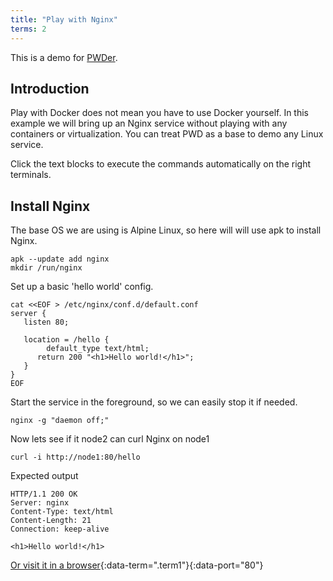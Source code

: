 ```yaml
---
title: "Play with Nginx"
terms: 2
---
```


This is a demo for [PWDer](http://github.com/jonocodes/pwder).

## Introduction

Play with Docker does not mean you have to use Docker yourself. In this example we will bring up an Nginx service without playing with any containers or virtualization. You can treat PWD as a base to demo any Linux service.

Click the text blocks to execute the commands automatically on the right terminals.

## Install Nginx

The base OS we are using is Alpine Linux, so here will will use apk to install Nginx.

```.term1
apk --update add nginx
mkdir /run/nginx
```

Set up a basic 'hello world' config.

```.term1
cat <<EOF > /etc/nginx/conf.d/default.conf
server {
   listen 80;

   location = /hello {
   		default_type text/html;
      return 200 "<h1>Hello world!</h1>";
   }
}
EOF
```

Start the service in the foreground, so we can easily stop it if needed.

```.term1
nginx -g "daemon off;"
```

Now lets see if it node2 can curl Nginx on node1
```.term2
curl -i http://node1:80/hello
```

Expected output

```
HTTP/1.1 200 OK
Server: nginx
Content-Type: text/html
Content-Length: 21
Connection: keep-alive

<h1>Hello world!</h1>
```

[Or visit it in a browser](/hello){:data-term=".term1"}{:data-port="80"}

